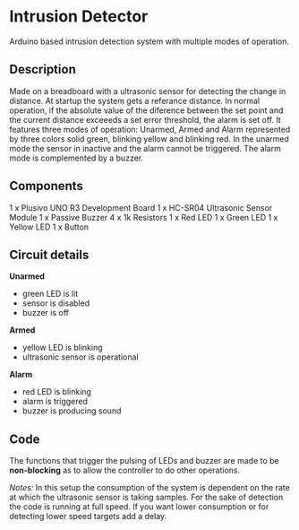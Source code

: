 # Intrusion Detector

Arduino based intrusion detection system with multiple modes of operation.

## Description

Made on a breadboard with a ultrasonic sensor for detecting the change in
distance. At startup the system gets a referance distance. In normal operation,
if the absolute value of the diference between the set point and the current
distance exceeeds a set error threshold, the alarm is set off. It features
three modes of operation: Unarmed, Armed and Alarm represented by three colors
solid green, blinking yellow and blinking red. In the unarmed mode the sensor
in inactive and the alarm cannot be triggered. The alarm mode is complemented
by a buzzer.

## Components

1 x Plusivo UNO R3 Development Board
1 x HC-SR04 Ultrasonic Sensor Module
1 x Passive Buzzer
4 x 1k Resistors
1 x Red LED
1 x Green LED
1 x Yellow LED
1 x Button

## Circuit details

**Unarmed**
- green LED is lit
- sensor is disabled
- buzzer is off

**Armed**
- yellow LED is blinking
- ultrasonic sensor is operational

**Alarm**
- red LED is blinking
- alarm is triggered
- buzzer is producing sound

## Code

The functions that trigger the pulsing of LEDs and buzzer are made to be
**non-blocking** as to allow the controller to do other operations.

*Notes:* In this setup the consumption of the system is dependent on the rate
at which the ultrasonic sensor is taking samples. For the sake of detection the
code is running at full speed. If you want lower consumption or for detecting
lower speed targets add a delay.
